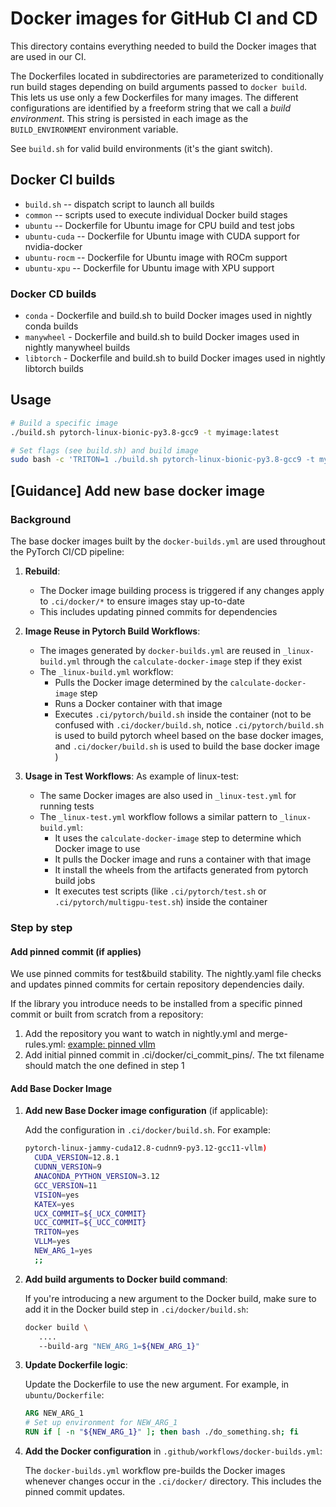 # Docker images for GitHub CI and CD

This directory contains everything needed to build the Docker images
that are used in our CI.

The Dockerfiles located in subdirectories are parameterized to
conditionally run build stages depending on build arguments passed to
`docker build`. This lets us use only a few Dockerfiles for many
images. The different configurations are identified by a freeform
string that we call a _build environment_. This string is persisted in
each image as the `BUILD_ENVIRONMENT` environment variable.

See `build.sh` for valid build environments (it's the giant switch).

## Docker CI builds

* `build.sh` -- dispatch script to launch all builds
* `common` -- scripts used to execute individual Docker build stages
* `ubuntu` -- Dockerfile for Ubuntu image for CPU build and test jobs
* `ubuntu-cuda` -- Dockerfile for Ubuntu image with CUDA support for nvidia-docker
* `ubuntu-rocm` -- Dockerfile for Ubuntu image with ROCm support
* `ubuntu-xpu` -- Dockerfile for Ubuntu image with XPU support

### Docker CD builds

* `conda` - Dockerfile and build.sh to build Docker images used in nightly conda builds
* `manywheel` - Dockerfile and build.sh to build Docker images used in nightly manywheel builds
* `libtorch` - Dockerfile and build.sh to build Docker images used in nightly libtorch builds

## Usage

```bash
# Build a specific image
./build.sh pytorch-linux-bionic-py3.8-gcc9 -t myimage:latest

# Set flags (see build.sh) and build image
sudo bash -c 'TRITON=1 ./build.sh pytorch-linux-bionic-py3.8-gcc9 -t myimage:latest
```

## [Guidance] Add new base docker image
### Background
The base docker images built by the `docker-builds.yml` are used throughout the PyTorch CI/CD pipeline:

1. **Rebuild**:
   - The Docker image building process is triggered if any changes apply to `.ci/docker/*` to ensure images stay up-to-date
   - This includes updating pinned commits for dependencies

2. **Image Reuse in Pytorch Build Workflows**:
   - The images generated by `docker-builds.yml` are reused in `_linux-build.yml` through the `calculate-docker-image` step if they exist
   - The `_linux-build.yml` workflow:
     - Pulls the Docker image determined by the `calculate-docker-image` step
     - Runs a Docker container with that image
     - Executes `.ci/pytorch/build.sh` inside the container (not to be confused with `.ci/docker/build.sh`, notice `.ci/pytorch/build.sh` is used to build pytorch wheel based on the base docker images, and `.ci/docker/build.sh` is used to build the base docker image )

3. **Usage in Test Workflows**:
As example of linux-test:
   - The same Docker images are also used in `_linux-test.yml` for running tests
   - The `_linux-test.yml` workflow follows a similar pattern to `_linux-build.yml`:
     - It uses the `calculate-docker-image` step to determine which Docker image to use
     - It pulls the Docker image and runs a container with that image
     - It install the wheels from the artifacts generated from pytorch build jobs
     - It executes test scripts (like `.ci/pytorch/test.sh` or `.ci/pytorch/multigpu-test.sh`) inside the container

### Step by step

#### Add pinned commit (if applies)
We use pinned commits for test&build stability. The nightly.yaml file checks and updates pinned commits for certain repository dependencies daily.

If the library you introduce needs to be installed from a specific pinned commit or built from scratch from a repository:
1. Add the repository you want to watch in nightly.yml and merge-rules.yml: [example: pinned vllm](https://github.com/pytorch/pytorch/pull/158591/files#diff-0d5658b415099a82c11c03a06ca4ec765b4003a1f4b2f3f1943980a882cf8aa6)
2. Add initial pinned commit in .ci/docker/ci_commit_pins/. The txt filename should match the one defined in step 1

#### Add Base Docker Image
1. **Add new Base Docker image configuration** (if applicable):

   Add the configuration in `.ci/docker/build.sh`. For example:
   ```bash
   pytorch-linux-jammy-cuda12.8-cudnn9-py3.12-gcc11-vllm)
     CUDA_VERSION=12.8.1
     CUDNN_VERSION=9
     ANACONDA_PYTHON_VERSION=3.12
     GCC_VERSION=11
     VISION=yes
     KATEX=yes
     UCX_COMMIT=${_UCX_COMMIT}
     UCC_COMMIT=${_UCC_COMMIT}
     TRITON=yes
     VLLM=yes
     NEW_ARG_1=yes
     ;;
   ```

2. **Add build arguments to Docker build command**:

   If you're introducing a new argument to the Docker build, make sure to add it in the Docker build step in `.ci/docker/build.sh`:
   ```bash
   docker build \
      ....
      --build-arg "NEW_ARG_1=${NEW_ARG_1}"
   ```

3. **Update Dockerfile logic**:

   Update the Dockerfile to use the new argument. For example, in `ubuntu/Dockerfile`:
   ```dockerfile
   ARG NEW_ARG_1
   # Set up environment for NEW_ARG_1
   RUN if [ -n "${NEW_ARG_1}" ]; then bash ./do_something.sh; fi
   ```

4. **Add the Docker configuration** in `.github/workflows/docker-builds.yml`:

   The `docker-builds.yml` workflow pre-builds the Docker images whenever changes occur in the `.ci/docker/` directory. This includes the
   pinned commit updates.
